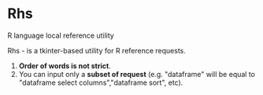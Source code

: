 # Rhs
R language local reference utility

Rhs - is a tkinter-based utility for R reference requests.

1) **Order of words is not strict**.
2) You can input only a **subset of request** (e.g. "dataframe" will be equal to "dataframe select columns","dataframe sort", etc).
